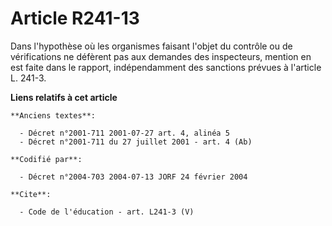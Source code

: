 # Article R241-13

Dans l'hypothèse où les organismes faisant l'objet du contrôle ou de vérifications ne défèrent pas aux demandes des
inspecteurs, mention en est faite dans le rapport, indépendamment des sanctions prévues à l'article L. 241-3.

**Liens relatifs à cet article**

	**Anciens textes**:

	  - Décret n°2001-711 2001-07-27 art. 4, alinéa 5
	  - Décret n°2001-711 du 27 juillet 2001 - art. 4 (Ab)

	**Codifié par**:

	  - Décret n°2004-703 2004-07-13 JORF 24 février 2004

	**Cite**:

	  - Code de l'éducation - art. L241-3 (V)
